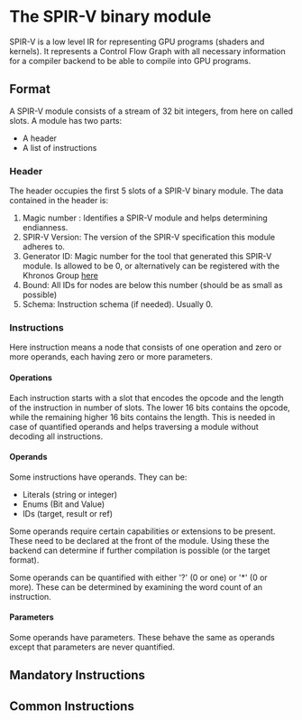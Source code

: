 # The SPIR-V binary module
SPIR-V is a low level IR for representing GPU programs (shaders and kernels). It represents a Control Flow Graph with all necessary information for a compiler backend to be able to compile into GPU programs.

## Format
A SPIR-V module consists of a stream of 32 bit integers, from here on called slots. A module has two parts:

- A header
- A list of instructions

### Header
The header occupies the first 5 slots of a SPIR-V binary module. The data contained in the header is:

1. Magic number : Identifies a SPIR-V module and helps determining endianness.
2. SPIR-V Version: The version of the SPIR-V specification this module adheres to.
3. Generator ID: Magic number for the tool that generated this SPIR-V module. Is allowed to be 0, or alternatively can be registered with the Khronos Group [here](https://github.com/KhronosGroup/SPIRV-Headers)
4. Bound: All IDs for nodes are below this number (should be as small as possible)
5. Schema: Instruction schema (if needed). Usually 0.

### Instructions

Here instruction means a node that consists of one operation and zero or more operands, each having zero or more parameters.

#### Operations

Each instruction starts with a slot that encodes the opcode and the length of the instruction in number of slots. The lower 16 bits contains the opcode, while the remaining higher 16 bits contains the length. This is needed in case of quantified operands and helps traversing a module without decoding all instructions.

#### Operands

Some instructions have operands. They can be:

- Literals (string or integer)
- Enums (Bit and Value)
- IDs (target, result or ref)

Some operands require certain capabilities or extensions to be present. These need to be declared at the front of the module. Using these the backend can determine if further compilation is possible (or the target format).

Some operands can be quantified with either '?' (0 or one) or '*' (0 or more). These can be determined by examining the word count of an instruction.

#### Parameters

Some operands have parameters. These behave the same as operands except that parameters are never quantified.


## Mandatory Instructions



## Common Instructions